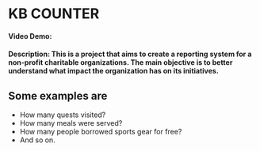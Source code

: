 # KB COUNTER
#### Video Demo:  <URL HERE>
#### Description: This is a project that aims to create a reporting system for a non-profit charitable organizations. The main objective is to better understand what impact the organization has on its initiatives. 

## Some examples are 
- How many quests visited?
- How many meals were served?
- How many people borrowed sports gear for free?
- And so on.